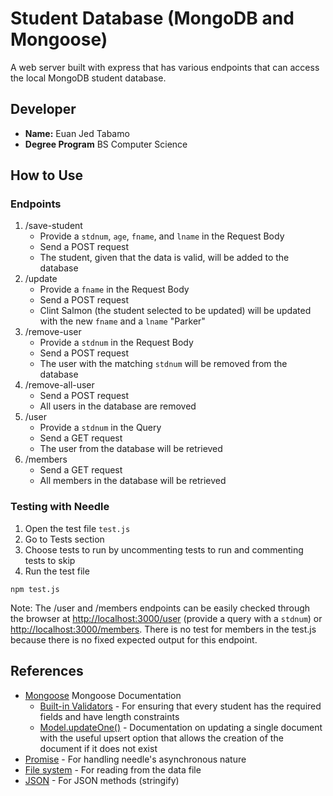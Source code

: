 # Student Database (MongoDB and Mongoose)

A web server built with express that has various endpoints that can access the local MongoDB student database.

## Developer

- **Name:** Euan Jed Tabamo
- **Degree Program** BS Computer Science

## How to Use

### Endpoints

1. /save-student
    - Provide a `stdnum`, `age`, `fname`, and `lname` in the Request Body
    - Send a POST request
    - The student, given that the data is valid, will be added to the database
2. /update
    - Provide a `fname` in the Request Body
    - Send a POST request
    - Clint Salmon (the student selected to be updated) will be updated with the new `fname` and a `lname` "Parker"
3. /remove-user
    - Provide a `stdnum` in the Request Body
    - Send a POST request
    - The user with the matching `stdnum` will be removed from the database
4. /remove-all-user
    - Send a POST request
    - All users in the database are removed
5. /user
    - Provide a `stdnum` in the Query
    - Send a GET request
    - The user from the database will be retrieved
6. /members
    - Send a GET request
    - All members in the database will be retrieved

### Testing with Needle

1. Open the test file `test.js`
2. Go to Tests section
3. Choose tests to run by uncommenting tests to run and commenting tests to skip
4. Run the test file

```shell
npm test.js
```

Note: The /user and /members endpoints can be easily checked through the browser at <http://localhost:3000/user> (provide a query with a `stdnum`) or <http://localhost:3000/members>. There is no test for members in the test.js because there is no fixed expected output for this endpoint.

## References

- [Mongoose](https://mongoosejs.com/) Mongoose Documentation
  - [Built-in Validators](https://mongoosejs.com/docs/validation.html#built-in-validators) - For ensuring that every student has the required fields and have length constraints
  - [Model.updateOne()](https://mongoosejs.com/docs/api/model.html#Model.updateOne()) - Documentation on updating a single document with the useful upsert option that allows the creation of the document if it does not exist
- [Promise](https://developer.mozilla.org/en-US/docs/Web/JavaScript/Reference/Global_Objects/Promise) - For handling needle's asynchronous nature
- [File system](https://nodejs.org/api/fs.html) - For reading from the data file
- [JSON](https://developer.mozilla.org/en-US/docs/Web/JavaScript/Reference/Global_Objects/JSON) - For JSON methods (stringify)
